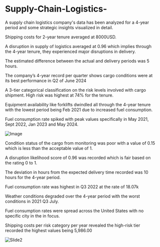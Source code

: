 # Supply-Chain-Logistics-
A supply chain logistics company's data has been analyzed for a 4-year period and some strategic insights visualized in detail.

Shipping costs for 2-year tenure averaged at 8000USD.

A disruption in supply of logistics averaged at 0.96 which implies through the 4-year tenure, they experienced major disruptions in delivery.

The estimated difference between the actual and delivery periods was 5 hours.

The company’s 4-year record per quarter shows cargo conditions were at its best performance in Q2 of June 2024

A 3-tier categorical classification on the risk levels involved with cargo shipment. High risk was highest at 74% for the tenure.

Equipment availability like forklifts dwindled all through the 4-year tenure with the lowest period being Feb 2021 due to increased fuel consumption.

Fuel consumption rate spiked with peak values specifically in May 2021, Sept 2022, Jan 2023 and May 2024.


![Image](https://github.com/user-attachments/assets/43e8b002-6724-4078-a763-2759e5cb851b)



Condition status of the cargo from monitoring was poor with a value of 0.15 which is less than the acceptable value of 1.

 A disruption likelihood score of 0.96 was recorded which is fair based on the rating 0 to 1.
 
 The deviation in hours from the expected delivery time recorded was 10 hours for the 4-year period.
 
Fuel consumption rate was highest in Q3 2022 at the rate of 18.07k

 Weather conditions degraded over the 4-year period with the worst conditions in 2021 Q3 July.
 
 Fuel consumption rates were spread across the United States with no specific city in the in focus.
 
 Shipping costs per risk category per year revealed the high-risk tier recorded the highest values being 5,986.00


![Slide2](https://github.com/user-attachments/assets/d3cd605f-b564-41ec-b6ab-3549faf2ed42)

